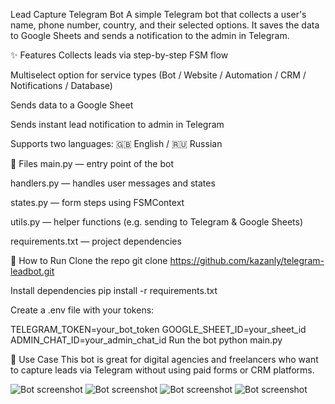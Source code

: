 Lead Capture Telegram Bot
A simple Telegram bot that collects a user's name, phone number, country, and their selected options.
It saves the data to Google Sheets and sends a notification to the admin in Telegram.

✨ Features
Collects leads via step-by-step FSM flow

Multiselect option for service types (Bot / Website / Automation / CRM / Notifications / Database)

Sends data to a Google Sheet

Sends instant lead notification to admin in Telegram

Supports two languages: 🇬🇧 English / 🇷🇺 Russian

📁 Files
main.py — entry point of the bot

handlers.py — handles user messages and states

states.py — form steps using FSMContext

utils.py — helper functions (e.g. sending to Telegram & Google Sheets)

requirements.txt — project dependencies

🚀 How to Run
Clone the repo
git clone https://github.com/kazanly/telegram-leadbot.git

Install dependencies
pip install -r requirements.txt

Create a .env file with your tokens:

TELEGRAM_TOKEN=your_bot_token
GOOGLE_SHEET_ID=your_sheet_id
ADMIN_CHAT_ID=your_admin_chat_id
Run the bot
python main.py

🧠 Use Case
This bot is great for digital agencies and freelancers who want to capture leads via Telegram without using paid forms or CRM platforms.

![Bot screenshot](photo_1_2025-07-19_20-40-57.jpg)
![Bot screenshot](photo_2_2025-07-19_20-40-57.jpg)
![Bot screenshot](photo_3_2025-07-19_20-40-57.jpg)
![Bot screenshot](photo_4_2025-07-19_20-40-57.jpg)
